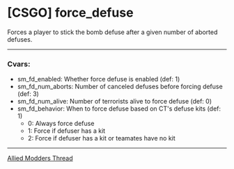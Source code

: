 # [CSGO] force_defuse
Forces a player to stick the bomb defuse after a given number of aborted defuses.

---
### Cvars:  
* sm_fd_enabled: Whether force defuse is enabled (def: 1)
* sm_fd_num_aborts: Number of canceled defuses before forcing defuse (def: 3)
* sm_fd_num_alive: Number of terrorists alive to force defuse (def: 0)
* sm_fd_behavior: When to force defuse based on CT's defuse kits (def: 1)
    * 0: Always force defuse
    * 1: Force if defuser has a kit
    * 2: Force if defuser has a kit or teamates have no kit
 

---
[Allied Modders Thread](https://forums.alliedmods.net/showthread.php?t=293727 "Allied Modders Thread")